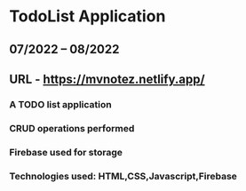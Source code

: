 # TodoList Application
## 07/2022 – 08/2022
## URL - https://mvnotez.netlify.app/
### A TODO list application
### CRUD operations performed
### Firebase used for storage
### Technologies used: HTML,CSS,Javascript,Firebase
